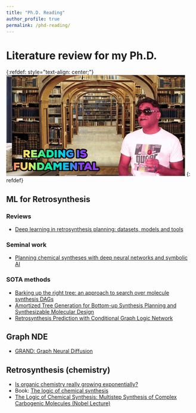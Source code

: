 ```yaml
---
title: "Ph.D. Reading"
author_profile: true
permalink: /phd-reading/
---
```


# Literature review for my Ph.D.

{:refdef: style="text-align: center;"}
![Because reading is fundamental 👌](../images/reading.gif)
{: refdef}

## ML for Retrosynthesis
### Reviews
- [Deep learning in retrosynthesis planning: datasets, models and tools](https://academic.oup.com/bib/article/23/1/bbab391/6375056)

### Seminal work
- [Planning chemical syntheses with deep neural networks and symbolic AI](https://www.nature.com/articles/nature25978)

### SOTA methods
- [Barking up the right tree: an approach to search over molecule synthesis DAGs](https://papers.nips.cc/paper/2020/hash/4cc05b35c2f937c5bd9e7d41d3686fff-Abstract.html)
- [Amortized Tree Generation for Bottom-up Synthesis Planning and Synthesizable Molecular Design](https://openreview.net/forum?id=FRxhHdnxt1)
- [Retrosynthesis Prediction with Conditional Graph Logic Network](https://papers.nips.cc/paper/2019/hash/0d2b2061826a5df3221116a5085a6052-Abstract.html)

## Graph NDE
- [GRAND: Graph Neural Diffusion](https://openreview.net/pdf?id=_1fu_cjsaRE)

## Retrosynthesis (chemistry)
- [Is organic chemistry really growing exponentially?](https://onlinelibrary.wiley.com/doi/epdf/10.1002/ange.202111540)
- Book: [The logic of chemical synthesis](https://ia800205.us.archive.org/30/items/Logic_of_Chemical_Synthesis_Corey_1989/Logic_of_Chemical_Synthesis_Corey_1989_text.pdf)
- [The Logic of Chemical Synthesis: Multistep Synthesis of Complex Carbogenic Molecules (Nobel Lecture)](https://onlinelibrary.wiley.com/doi/10.1002/anie.199104553)